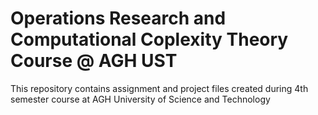 # Operations Research and Computational Coplexity Theory Course @ AGH UST

This repository contains assignment and project files created during 4th semester course at AGH University of Science and Technology

